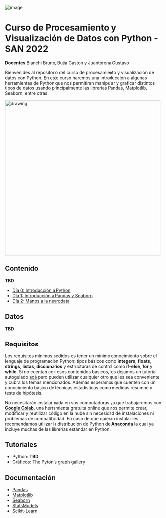 ![image](https://user-images.githubusercontent.com/23127315/192603622-464afd75-0267-48d0-8534-30ae80aca7fb.png)

# Curso de Procesamiento y Visualización de Datos con Python - SAN 2022

**Docentes** Bianchi Bruno, Bujia Gaston y Juantorena Gustavo

Bienvenides al repositorio del curso de procesamiento y visualización de datos con Python. En este curso haremos una introducción a algunas herramientas de Python que nos permitiran manipular y graficar distintos tipos de datos usando principalmente las librerías Pandas, Matplotlib, Seaborn, entre otras.

<img src="https://user-images.githubusercontent.com/23127315/192617710-9c4ff3fa-aaa6-4894-96e7-017dba717f54.png" alt="drawing" width="500"/>

## Contenido

**TBD**
- [Día 0: Introducción a Python]()
- [Día 1: Introducción a Pandas y Seaborn]()
- [Día 2: Manos a la neurodata]()

## Datos

**TBD**

## Requisitos

Los requisitos mínimos pedidos es tener un mínimo conocimiento sobre el lenguaje de programación Python: tipos básicos como **integers**, **floats**, **strings**, **listas**, **diccionarios** y estructuras de control como **if-else**, **for** y **while**. Si no cuentan con esos contenidos básicos, les dejamos un tutorial autoguiado [acá](https://colab.research.google.com/drive/1eIbx_EG5-EHXKZuYvGZvu0PIeB6Pup2_#scrollTo=yDF6xCno802X) pero pueden utilizar cualquier otro que les sea conveniente y cubra los temas mencionados. Además esperamos que cuenten con un conocimiento básico de técnicas estadísticas como medidas resumne y tests de hipótesis.

No necesitarán instalar nada en sus computadoras ya que trabajaremos con [**Google Colab**](https://colab.research.google.com/), una herramienta gratuita online que nos permite crear, modificar y reutilizar código en la nube sin necesidad de instalaciones ni problemas de compatibilidad. En caso de que quieran instalar les recomendamos utilizar la distribución de Python de [**Anaconda**](https://www.anaconda.com/products/distribution) la cual ya incluye muchas de las librerías estándar en Python.

## Tutoriales

- Python: **TBD**
- Gráficos: [The Pyton's graph gallery](https://www.python-graph-gallery.com/)

## Documentación

- [Pandas](https://pandas.pydata.org/docs/index.html)
- [Matplotlib](https://matplotlib.org/stable/users/index.html)
- [Seaborn](https://seaborn.pydata.org/)
- [StatsModels](https://www.statsmodels.org/dev/api.html)
- [Scikit-Learn](https://scikit-learn.org/stable/user_guide.html)
